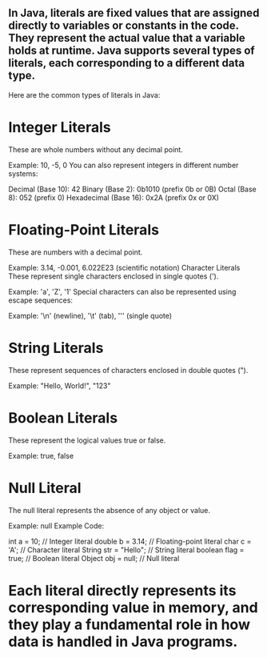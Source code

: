 ## In Java, literals are fixed values that are assigned directly to variables or constants in the code. They represent the actual value that a variable holds at runtime. Java supports several types of literals, each corresponding to a different data type.

Here are the common types of literals in Java:

# Integer Literals
These are whole numbers without any decimal point.

Example: 10, -5, 0
You can also represent integers in different number systems:

Decimal (Base 10): 42
Binary (Base 2): 0b1010 (prefix 0b or 0B)
Octal (Base 8): 052 (prefix 0)
Hexadecimal (Base 16): 0x2A (prefix 0x or 0X)

# Floating-Point Literals
These are numbers with a decimal point.

Example: 3.14, -0.001, 6.022E23 (scientific notation)
Character Literals
These represent single characters enclosed in single quotes (').

Example: 'a', 'Z', '1'
Special characters can also be represented using escape sequences:

Example: '\n' (newline), '\t' (tab), '\'' (single quote)

# String Literals
These represent sequences of characters enclosed in double quotes (").

Example: "Hello, World!", "123"

# Boolean Literals
These represent the logical values true or false.

Example: true, false

# Null Literal
The null literal represents the absence of any object or value.

Example: null
Example Code:

int a = 10;                // Integer literal
double b = 3.14;           // Floating-point literal
char c = 'A';              // Character literal
String str = "Hello";      // String literal
boolean flag = true;       // Boolean literal
Object obj = null;         // Null literal


# Each literal directly represents its corresponding value in memory, and they play a fundamental role in how data is handled in Java programs.